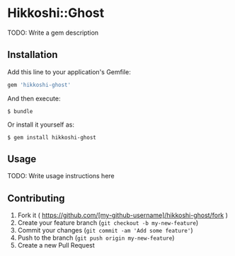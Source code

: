 # Hikkoshi::Ghost

TODO: Write a gem description

## Installation

Add this line to your application's Gemfile:

```ruby
gem 'hikkoshi-ghost'
```

And then execute:

    $ bundle

Or install it yourself as:

    $ gem install hikkoshi-ghost

## Usage

TODO: Write usage instructions here

## Contributing

1. Fork it ( https://github.com/[my-github-username]/hikkoshi-ghost/fork )
2. Create your feature branch (`git checkout -b my-new-feature`)
3. Commit your changes (`git commit -am 'Add some feature'`)
4. Push to the branch (`git push origin my-new-feature`)
5. Create a new Pull Request
